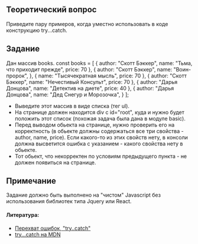 ## Теоретический вопрос
Приведите пару примеров, когда уместно использовать в коде конструкцию try...catch.

## Задание
Дан массив books.
    const books = [
        { 
          author: "Скотт Бэккер",
          name: "Тьма, что приходит прежде",
          price: 70 
        }, 
        {
         author: "Скотт Бэккер",
         name: "Воин-пророк",
        }, 
        { 
          name: "Тысячекратная мысль",
          price: 70
        }, 
        { 
          author: "Скотт Бэккер",
          name: "Нечестивый Консульт",
          price: 70
        }, 
        {
         author: "Дарья Донцова",
         name: "Детектив на диете",
         price: 40
        },
        {
         author: "Дарья Донцова",
         name: "Дед Снегур и Морозочка",
        }
     ];

- Выведите этот массив в виде списка (тег ul). 
- На странице должен находится div с id="root", куда и нужно будет положить этот список (похожая задача была дана в модуле basic). 
- Перед выводом обьекта на странице, нужно проверить его на корректность (в обьекте должны содержаться все три свойства - author, name, price). Если какого-то из этих свойств нету, в консоли должна высветится ошибка с указанием - какого свойства нету в обьекте. 
- Тот обьект, что некорректен по условиям предыдущего пункта - не должен появиться на странице.

## Примечание
Задание должно быть выполнено на "чистом" Javascript без использования библиотек типа Jquery или React.

#### Литература:
- [Перехват ошибок, "try..catch"](https://learn.javascript.ru/exception)
- [try...catch на MDN](https://developer.mozilla.org/uk/docs/Web/JavaScript/Reference/Statements/try...catch)